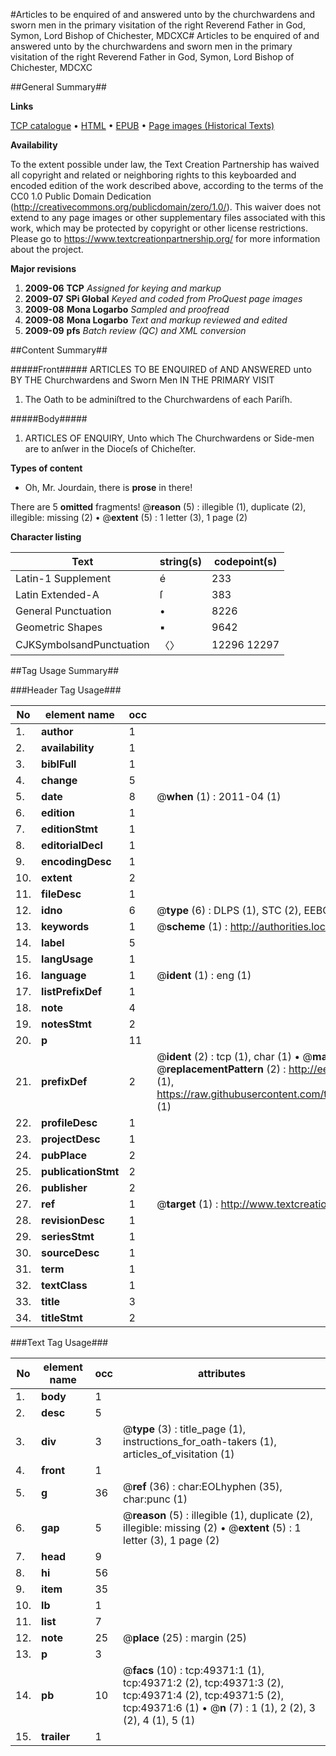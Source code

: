#Articles to be enquired of and answered unto by the churchwardens and sworn men in the primary visitation of the right Reverend Father in God, Symon, Lord Bishop of Chichester, MDCXC#
Articles to be enquired of and answered unto by the churchwardens and sworn men in the primary visitation of the right Reverend Father in God, Symon, Lord Bishop of Chichester, MDCXC

##General Summary##

**Links**

[TCP catalogue](http://www.ota.ox.ac.uk/tcp/)  • 
[HTML](http://tei.it.ox.ac.uk/tcp/Texts-HTML/free/A32/A32943.html)  • 
[EPUB](http://tei.it.ox.ac.uk/tcp/Texts-EPUB/free/A32/A32943.epub) • 
[Page images (Historical Texts)](https://historicaltexts.jisc.ac.uk/eebo-11800712e)

**Availability**

To the extent possible under law, the Text Creation Partnership has waived all copyright and related or neighboring rights to this keyboarded and encoded edition of the work described above, according to the terms of the CC0 1.0 Public Domain Dedication (http://creativecommons.org/publicdomain/zero/1.0/). This waiver does not extend to any page images or other supplementary files associated with this work, which may be protected by copyright or other license restrictions. Please go to https://www.textcreationpartnership.org/ for more information about the project.

**Major revisions**

1. __2009-06__ __TCP__ *Assigned for keying and markup*
1. __2009-07__ __SPi Global__ *Keyed and coded from ProQuest page images*
1. __2009-08__ __Mona Logarbo__ *Sampled and proofread*
1. __2009-08__ __Mona Logarbo__ *Text and markup reviewed and edited*
1. __2009-09__ __pfs__ *Batch review (QC) and XML conversion*

##Content Summary##

#####Front#####
ARTICLES TO BE ENQUIRED of AND ANSWERED unto BY THE Churchwardens and Sworn Men IN THE PRIMARY VISIT
1. The Oath to be adminiſtred to the Churchwardens of each Pariſh.

#####Body#####

1. ARTICLES OF ENQUIRY, Unto which The Churchwardens or Side-men are to anſwer in the Dioceſs of Chicheſter.

**Types of content**

  * Oh, Mr. Jourdain, there is **prose** in there!

There are 5 **omitted** fragments! 
 @__reason__ (5) : illegible (1), duplicate (2), illegible: missing (2)  •  @__extent__ (5) : 1 letter (3), 1 page (2)

**Character listing**


|Text|string(s)|codepoint(s)|
|---|---|---|
|Latin-1 Supplement|é|233|
|Latin Extended-A|ſ|383|
|General Punctuation|•|8226|
|Geometric Shapes|▪|9642|
|CJKSymbolsandPunctuation|〈〉|12296 12297|

##Tag Usage Summary##

###Header Tag Usage###

|No|element name|occ|attributes|
|---|---|---|---|
|1.|__author__|1||
|2.|__availability__|1||
|3.|__biblFull__|1||
|4.|__change__|5||
|5.|__date__|8| @__when__ (1) : 2011-04 (1)|
|6.|__edition__|1||
|7.|__editionStmt__|1||
|8.|__editorialDecl__|1||
|9.|__encodingDesc__|1||
|10.|__extent__|2||
|11.|__fileDesc__|1||
|12.|__idno__|6| @__type__ (6) : DLPS (1), STC (2), EEBO-CITATION (1), OCLC (1), VID (1)|
|13.|__keywords__|1| @__scheme__ (1) : http://authorities.loc.gov/ (1)|
|14.|__label__|5||
|15.|__langUsage__|1||
|16.|__language__|1| @__ident__ (1) : eng (1)|
|17.|__listPrefixDef__|1||
|18.|__note__|4||
|19.|__notesStmt__|2||
|20.|__p__|11||
|21.|__prefixDef__|2| @__ident__ (2) : tcp (1), char (1)  •  @__matchPattern__ (2) : ([0-9\-]+):([0-9IVX]+) (1), (.+) (1)  •  @__replacementPattern__ (2) : http://eebo.chadwyck.com/downloadtiff?vid=$1&page=$2 (1), https://raw.githubusercontent.com/textcreationpartnership/Texts/master/tcpchars.xml#$1 (1)|
|22.|__profileDesc__|1||
|23.|__projectDesc__|1||
|24.|__pubPlace__|2||
|25.|__publicationStmt__|2||
|26.|__publisher__|2||
|27.|__ref__|1| @__target__ (1) : http://www.textcreationpartnership.org/docs/. (1)|
|28.|__revisionDesc__|1||
|29.|__seriesStmt__|1||
|30.|__sourceDesc__|1||
|31.|__term__|1||
|32.|__textClass__|1||
|33.|__title__|3||
|34.|__titleStmt__|2||


###Text Tag Usage###

|No|element name|occ|attributes|
|---|---|---|---|
|1.|__body__|1||
|2.|__desc__|5||
|3.|__div__|3| @__type__ (3) : title_page (1), instructions_for_oath-takers (1), articles_of_visitation (1)|
|4.|__front__|1||
|5.|__g__|36| @__ref__ (36) : char:EOLhyphen (35), char:punc (1)|
|6.|__gap__|5| @__reason__ (5) : illegible (1), duplicate (2), illegible: missing (2)  •  @__extent__ (5) : 1 letter (3), 1 page (2)|
|7.|__head__|9||
|8.|__hi__|56||
|9.|__item__|35||
|10.|__lb__|1||
|11.|__list__|7||
|12.|__note__|25| @__place__ (25) : margin (25)|
|13.|__p__|3||
|14.|__pb__|10| @__facs__ (10) : tcp:49371:1 (1), tcp:49371:2 (2), tcp:49371:3 (2), tcp:49371:4 (2), tcp:49371:5 (2), tcp:49371:6 (1)  •  @__n__ (7) : 1 (1), 2 (2), 3 (2), 4 (1), 5 (1)|
|15.|__trailer__|1||
